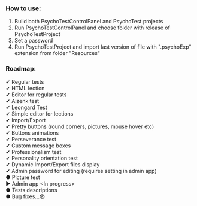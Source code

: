 ### How to use:
1. Build both PsychoTestControlPanel and PsychoTest projects
2. Run PsychoTestControlPanel and choose folder with release of PsychoTestProject
3. Set a password
4. Run PsychoTestProject and import last version of file with ".psychoExp" extension from folder "Resources"

### Roadmap:
✔ Regular tests<br/>
✔ HTML lection<br/>
✔ Editor for regular tests<br/>
✔ Aizenk test<br/>
✔ Leongard Test<br/>
✔ Simple editor for lections<br/>
✔ Import/Export<br/>
✔ Pretty buttons (round corners, pictures, mouse hover etc)<br/>
✔ Buttons animations<br/>
✔ Perseverance test<br/>
✔ Custom message boxes<br/>
✔ Professionalism test<br/>
✔ Personality orientation test<br/>
✔ Dynamic Import/Export files display<br/>
✔ Admin password for editing (requires setting in admin app)<br/>
● Picture test<br/>
▶ Admin app \<In progress\> <br/>
● Tests descriptions<br/>
● Bug fixes...😨<br/>
